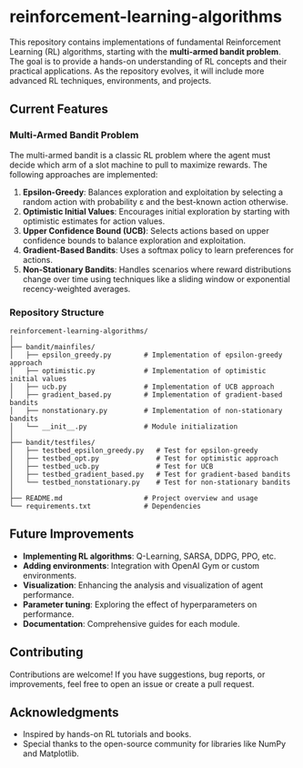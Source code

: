 # reinforcement-learning-algorithms
This repository contains implementations of fundamental Reinforcement Learning (RL) algorithms, starting with the **multi-armed bandit problem**. The goal is to provide a hands-on understanding of RL concepts and their practical applications. As the repository evolves, it will include more advanced RL techniques, environments, and projects.

## Current Features

### Multi-Armed Bandit Problem

The multi-armed bandit is a classic RL problem where the agent must decide which arm of a slot machine to pull to maximize rewards. The following approaches are implemented:

1. **Epsilon-Greedy**: Balances exploration and exploitation by selecting a random action with probability ε and the best-known action otherwise.
2. **Optimistic Initial Values**: Encourages initial exploration by starting with optimistic estimates for action values.
3. **Upper Confidence Bound (UCB)**: Selects actions based on upper confidence bounds to balance exploration and exploitation.
4. **Gradient-Based Bandits**: Uses a softmax policy to learn preferences for actions.
5. **Non-Stationary Bandits**: Handles scenarios where reward distributions change over time using techniques like a sliding window or exponential recency-weighted averages.

### Repository Structure

```
reinforcement-learning-algorithms/
│
├── bandit/mainfiles/
│   ├── epsilon_greedy.py        # Implementation of epsilon-greedy approach
│   ├── optimistic.py            # Implementation of optimistic initial values
│   ├── ucb.py                   # Implementation of UCB approach
│   ├── gradient_based.py        # Implementation of gradient-based bandits
│   ├── nonstationary.py         # Implementation of non-stationary bandits
│   └── __init__.py              # Module initialization
│
├── bandit/testfiles/
│   ├── testbed_epsilon_greedy.py   # Test for epsilon-greedy
│   ├── testbed_opt.py              # Test for optimistic approach
│   ├── testbed_ucb.py              # Test for UCB
│   ├── testbed_gradient_based.py   # Test for gradient-based bandits
│   └── testbed_nonstationary.py    # Test for non-stationary bandits
│
├── README.md                    # Project overview and usage
└── requirements.txt             # Dependencies
```
## Future Improvements

- **Implementing RL algorithms**: Q-Learning, SARSA, DDPG, PPO, etc.
- **Adding environments**: Integration with OpenAI Gym or custom environments.
- **Visualization**: Enhancing the analysis and visualization of agent performance.
- **Parameter tuning**: Exploring the effect of hyperparameters on performance.
- **Documentation**: Comprehensive guides for each module.

## Contributing

Contributions are welcome! If you have suggestions, bug reports, or improvements, feel free to open an issue or create a pull request.

## Acknowledgments

- Inspired by hands-on RL tutorials and books.
- Special thanks to the open-source community for libraries like NumPy and Matplotlib.

